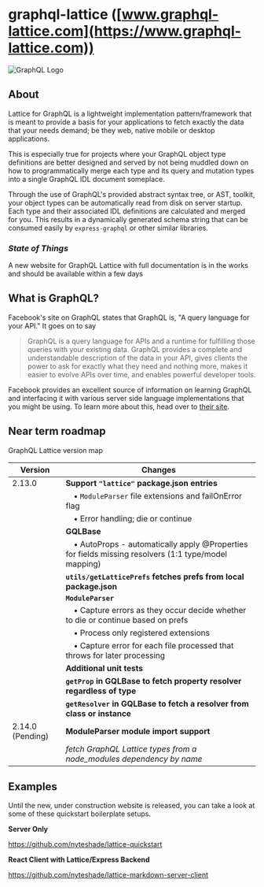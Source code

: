 # graphql-lattice ([www.graphql-lattice.com](https://www.graphql-lattice.com))
![GraphQL Logo](http://www.graphql-lattice.com/assets/lattice/logo_circled_256x256.png)

## About
Lattice for GraphQL is a lightweight implementation pattern/framework that is meant to provide a basis for your applications to fetch exactly the data that your needs demand; be they web, native mobile or desktop applications.

This is especially true for projects where your GraphQL object type definitions are better designed and served by not being muddled down on how to programmatically merge each type and its query and mutation types into a single GraphQL IDL document someplace.

Through the use of GraphQL's provided abstract syntax tree, or AST, toolkit, your object types can be automatically read from disk on server startup. Each type and their associated IDL definitions are calculated and merged for you. This results in a dynamically generated schema string that can be consumed easily by `express-graphql` or other similar libraries.

### _State of Things_

A new website for GraphQL Lattice with full documentation is in the works and should be available within a few days

## What is GraphQL?
Facebook's site on GraphQL states that GraphQL is, "A query language for your API." It goes on to say

> GraphQL is a query language for APIs and a runtime for fulfilling those queries with your existing data. GraphQL provides a complete and understandable description of the data in your API, gives clients the power to ask for exactly what they need and nothing more, makes it easier to evolve APIs over time, and enables powerful developer tools.

Facebook provides an excellent source of information on learning GraphQL and interfacing it with various server side language implementations that you might be using. To learn more about this, head over to [their site](https://www.graphql.org).

## Near term roadmap

GraphQL Lattice version map

|Version|Changes|
|-------|-------|
|2.13.0|**Support `"lattice"` package.json entries**|
||&emsp;• `ModuleParser` file extensions and failOnError flag|
||&emsp;• Error handling; die or continue|
||**GQLBase**|
||&emsp;• AutoProps - automatically apply @Properties for fields missing resolvers (1:1 type/model mapping)|
||**`utils/getLatticePrefs` fetches prefs from local package.json**
||**`ModuleParser`**|
||&emsp;• Capture errors as they occur decide whether to die or continue based on prefs|
||&emsp;• Process only registered extensions|
||&emsp;• Capture error for each file processed that throws for later processing|
||**Additional unit tests**|
||**`getProp` in GQLBase to fetch property resolver regardless of type**|
||**`getResolver` in GQLBase to fetch a resolver from class or instance**|
|2.14.0 (Pending)|**ModuleParser module import support**
||*fetch GraphQL Lattice types from a node_modules dependency by name*|
## Examples

Until the new, under construction website is released, you can take a look at some of these quickstart boilerplate setups.

**Server Only**

https://github.com/nyteshade/lattice-quickstart

**React Client with Lattice/Express Backend**

https://github.com/nyteshade/lattice-markdown-server-client
